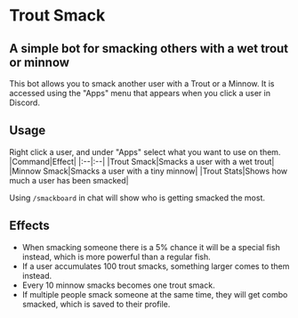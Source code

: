 # Trout Smack
## A simple bot for smacking others with a wet trout or minnow
This bot allows you to smack another user with a Trout or a Minnow. It is accessed using the "Apps" menu that appears when you click a user in Discord.<br>
## Usage
Right click a user, and under "Apps" select what you want to use on them.
|Command|Effect|
|:--|:--|
|Trout Smack|Smacks a user with a wet trout|
|Minnow Smack|Smacks a user with a tiny minnow|
|Trout Stats|Shows how much a user has been smacked|

Using `/smackboard` in chat will show who is getting smacked the most.
## Effects
* When smacking someone there is a 5% chance it will be a special fish instead, which is more powerful than a regular fish.
* If a user accumulates 100 trout smacks, something larger comes to them instead.
* Every 10 minnow smacks becomes one trout smack.
* If multiple people smack someone at the same time, they will get combo smacked, which is saved to their profile.
